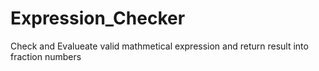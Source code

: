 # Expression_Checker
Check and Evalueate valid mathmetical expression and return result into fraction numbers
